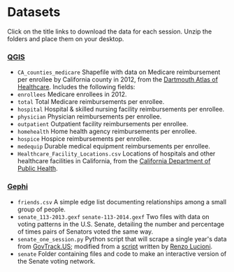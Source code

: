 # Datasets

Click on the title links to download the data for each session. Unzip the folders and place them on your desktop.

### [QGIS](data/qgis.zip)

- `CA_counties_medicare` Shapefile with data on Medicare reimbursement per enrollee by California county in 2012, from the [Dartmouth Atlas of Healthcare](http://www.dartmouthatlas.org). Includes the following fields:
 - `enrollees` Medicare enrollees in 2012.
 - `total` Total Medicare reimbursements per enrollee.
 - `hospital` Hospital & skilled nursing facility reimbursements per enrollee.
 - `physician` Physician reimbursements per enrollee.
 - `outpatient` Outpatient facility reimbursements per enrollee.
 - `homehealth` Home health agency reimbursements per enrollee.
 - `hospice` Hospice reimbursements per enrollee.
 - `medequip` Durable medical equipment reimbursements per enrollee.
- `Healthcare_Facility_Locations.csv` Locations of hospitals and other healthcare facilities in California, from the [California Department of Public Health](https://cdph.data.ca.gov/Facilities-and-Services/Healthcare-Facility-Locations/tjeb-68c7).


### [Gephi](data/gephi.zip)

- `friends.csv` A simple edge list documenting relationships among a small group of people.
- `senate_113-2013.gexf` `senate-113-2014.gexf` Two files with data on voting patterns in the U.S. Senate, detailing the number and percentage of times pairs of Senators voted the same way.
- `senate_one_session.py` Python script that will scrape a single year's data from [GovTrack.US](http://govtrack.us/); modified from a [script](https://gist.github.com/rlucioni/8bdb1092579041ce739c) written by [Renzo Lucioni](http://www.renzolucioni.com/).
- `senate` Folder containing files and code to make an interactive version of the Senate voting network.





